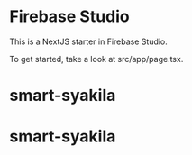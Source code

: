 # Firebase Studio

This is a NextJS starter in Firebase Studio.

To get started, take a look at src/app/page.tsx.
# smart-syakila
# smart-syakila
